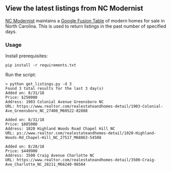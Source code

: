 ## View the latest listings from NC Modernist

[NC Modernist](http://www.ncmodernist.org/forsale.html) maintains a [Google Fusion Table](https://www.google.com/fusiontables/DataSource?docid=1qkrH6LkYzH-hAb1mbk8Fq4SbOkaJG5Y2QDekTFI) of modern homes for sale in North Carolina. This is used to return listings in the past number of specified days.

### Usage

Install prerequisites:
```
pip install -r requirements.txt
```

Run the script:
```
> python get_listings.py -d 3
Found 3 total results for the last 3 day(s)
Added on: 8/31/18
Price: $250000
Address: 1903 Colonial Avenue Greensboro NC
URL: https://www.realtor.com/realestateandhomes-detail/1903-Colonial-Ave_Greensboro_NC_27408_M60522-82888

Added on: 8/31/18
Price: $885000
Address: 1020 Highland Woods Road Chapel Hill NC
URL: ps://www.realtor.com/realestateandhomes-detail/1020-Highland-Woods-Rd_Chapel-Hill_NC_27517_M68863-54508

Added on: 8/28/18
Price: $449900
Address: 3500 Craig Avenue Charlotte NC
URL: https://www.realtor.com/realestateandhomes-detail/3500-Craig-Ave_Charlotte_NC_28211_M66240-96584
```
